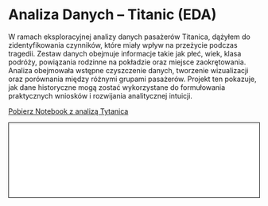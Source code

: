
# Analiza Danych – Titanic (EDA)

W ramach eksploracyjnej analizy danych pasażerów Titanica, dążyłem do zidentyfikowania czynników, które miały wpływ na przeżycie podczas tragedii. Zestaw danych obejmuje informacje takie jak płeć, wiek, klasa podróży, powiązania rodzinne na pokładzie oraz miejsce zaokrętowania. Analiza obejmowała wstępne czyszczenie danych, tworzenie wizualizacji oraz porównania między różnymi grupami pasażerów. Projekt ten pokazuje, jak dane historyczne mogą zostać wykorzystane do formułowania praktycznych wniosków i rozwijania analitycznej intuicji.

<a href="titanic_analiza.ipynb" class="md-button md-button--primary">Pobierz Notebook z analizą Tytanica</a>

<iframe
    id="content"
    src="titanic_analiza.html"
    width="100%"
    style="border:1px solid black;overflow:hidden;"
></iframe>
<script>
function resizeIframeToFitContent(iframe) {
    iframe.style.height = (iframe.contentWindow.document.documentElement.scrollHeight + 50) + "px";
    iframe.contentDocument.body.style["overflow"] = 'hidden';
}
window.addEventListener('load', function() {
    var iframe = document.getElementById('content');
    resizeIframeToFitContent(iframe);
});
window.addEventListener('resize', function() {
    var iframe = document.getElementById('content');
    resizeIframeToFitContent(iframe);
});
</script>
